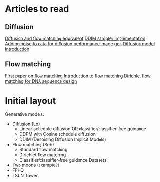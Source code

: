 # Articles to read

## Diffusion

[Diffusion and flow matching equivalent](https://diffusionflow.github.io/)
[DDIM sampler implementation](https://nn.labml.ai/diffusion/stable_diffusion/sampler/ddim.html)
[Adding noise to data for diffusion performance image gen](https://arxiv.org/pdf/2301.11706v3)
[Diffusion model introduction](https://lilianweng.github.io/posts/2021-07-11-diffusion-models/)

## Flow matching

[First paper on flow matching](https://arxiv.org/abs/2210.02747)
[Introduction to flow matching](https://mlg.eng.cam.ac.uk/blog/2024/01/20/flow-matching.html)
[Dirichlet flow matching for DNA sequence design](https://arxiv.org/pdf/2402.05841)

# Initial layout
Generative models:
- Diffusion (Lo)
	- Linear schedule diffusion OR classifier/classifier-free guidance
	- DDPM with Cosine schedule diffusion
	- DDIM (Denoising Diffusion Implicit Models)
- Flow matching (Seb)
	- Standard flow matching
	- Dirichlet flow matching
	- Classifier/classifier-free guidance
Datasets:
- Two moons (example?)
- FFHQ
- LSUN Tower
